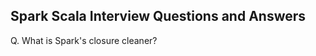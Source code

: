 ## Spark Scala Interview Questions and Answers

Q. What is Spark's closure cleaner?

<!--stackedit_data:
eyJoaXN0b3J5IjpbMTk5MDQzMzA5MF19
-->